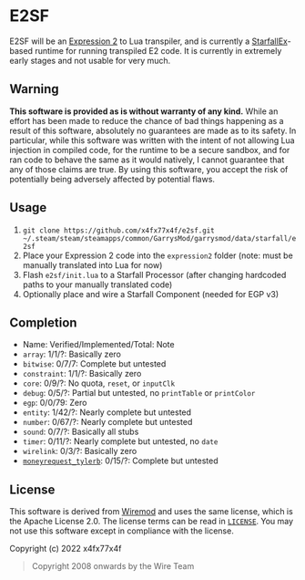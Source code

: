 # E2SF
E2SF will be an [Expression 2](https://github.com/wiremod/wire/wiki/Expression-2) to Lua transpiler, and is currently a [StarfallEx](https://github.com/thegrb93/StarfallEx)-based runtime for running transpiled E2 code. It is currently in extremely early stages and not usable for very much.

## Warning
**This software is provided as is without warranty of any kind.** While an effort has been made to reduce the chance of bad things happening as a result of this software, absolutely no guarantees are made as to its safety. In particular, while this software was written with the intent of not allowing Lua injection in compiled code, for the runtime to be a secure sandbox, and for ran code to behave the same as it would natively, I cannot guarantee that any of those claims are true. By using this software, you accept the risk of potentially being adversely affected by potential flaws.

## Usage
1. `git clone https://github.com/x4fx77x4f/e2sf.git ~/.steam/steam/steamapps/common/GarrysMod/garrysmod/data/starfall/e2sf`
2. Place your Expression 2 code into the `expression2` folder (note: must be manually translated into Lua for now)
3. Flash `e2sf/init.lua` to a Starfall Processor (after changing hardcoded paths to your manually translated code)
4. Optionally place and wire a Starfall Component (needed for EGP v3)

## Completion
- Name: Verified/Implemented/Total: Note
- `array`: 1/1/?: Basically zero
- `bitwise`: 0/7/7: Complete but untested
- `constraint`: 1/1/?: Basically zero
- `core`: 0/9/?: No quota, `reset`, or `inputClk`
- `debug`: 0/5/?: Partial but untested, no `printTable` or `printColor`
- `egp`: 0/0/79: Zero
- `entity`: 1/42/?: Nearly complete but untested
- `number`: 0/67/?: Nearly complete but untested
- `sound`: 0/7/?: Basically all stubs
- `timer`: 0/11/?: Nearly complete but untested, no `date`
- `wirelink`: 0/3/?: Basically zero
- [`moneyrequest_tylerb`](https://github.com/TylerB260/moneyRequest-v1): 0/15/?: Complete but untested

## License
This software is derived from [Wiremod](https://github.com/wiremod/wire) and uses the same license, which is the Apache License 2.0. The license terms can be read in [`LICENSE`](LICENSE). You may not use this software except in compliance with the license.

Copyright (c) 2022 x4fx77x4f

> Copyright 2008 onwards by the Wire Team
